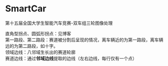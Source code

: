 # SmartCar
第十五届全国大学生智能汽车竞赛-双车组三轮图像处理

直角型拐点、圆弧形拐点：见博客  
第一路段、第二路段：赛道被分割后呈现的情况，离车辆近的为第一路段，离车辆远的为第二路段，如十字。  
领域边线：八邻域生长出的赛道轮廓  
赛道边线：通过**邻域边线**提取的边线（左右边线，每行仅有一个点）  
